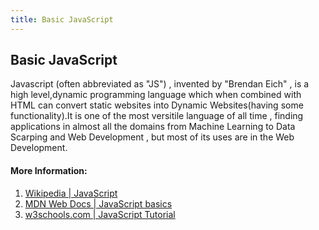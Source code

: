 ```yaml
---
title: Basic JavaScript
---
```

## Basic JavaScript

Javascript (often abbreviated as "JS") , invented by "Brendan Eich" , is a high level,dynamic programming language which when combined with HTML can convert static websites into Dynamic Websites(having some functionality).It is one of the most versitile language of all time , finding applications in almost all the domains from Machine Learning to Data Scarping and Web Development , but most of its uses are in the Web Development.


#### More Information:
<!-- Please add any articles you think might be helpful to read before writing the article -->

1. [Wikipedia | JavaScript](https://en.wikipedia.org/wiki/JavaScript)
2. [MDN Web Docs | JavaScript basics](https://developer.mozilla.org/en-US/docs/Learn/Getting_started_with_the_web/JavaScript_basics)
3. [w3schools.com | JavaScript Tutorial](https://www.w3schools.com/js/)
